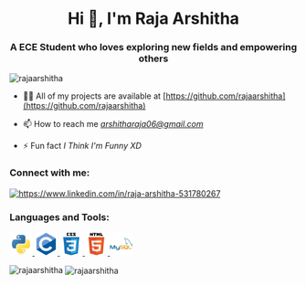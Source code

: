 <h1 align="center">Hi 👋, I'm Raja Arshitha</h1>
<h3 align="center">A ECE Student who loves exploring new fields and empowering others</h3>

<p align="left"> <img src="https://komarev.com/ghpvc/?username=rajaarshitha&label=Profile%20views&color=0e75b6&style=flat" alt="rajaarshitha" /> </p>

- 👨‍💻 All of my projects are available at [https://github.com/rajaarshitha](https://github.com/rajaarshitha) 

- 📫 How to reach me *arshitharaja06@gmail.com*

- ⚡ Fun fact *I Think I'm Funny XD*

<!-- - [Resume](https://drive.google.com/file/d/1dibMBw3cw59fzPa76ic7SDrwnwL5z3kh/view?usp=sharing) | [Portfolio](https: give link here) -->

<h3 align="left">Connect with me:</h3>
<p align="left">
<a href="https://www.linkedin.com/in/raja-arshitha-531780267" target="blank"><img align="center" src="https://raw.githubusercontent.com/rajaarshitha/github-profile-readme-generator/master/src/images/icons/Social/linked-in-alt.svg" alt="https://www.linkedin.com/in/raja-arshitha-531780267" height="30" width="40" /></a>
</p>

<h3 align="left">Languages and Tools:</h3>
<p align="left"> <a href="https://www.python.org" target="_blank"> <img src="https://raw.githubusercontent.com/devicons/devicon/master/icons/python/python-original.svg" alt="python" width="40" height="40"/> </a> <a href="https://www.cprogramming.com/" target="_blank"> <img src="https://raw.githubusercontent.com/devicons/devicon/master/icons/c/c-original.svg" alt="c" width="40" height="40"/> </a>  <a href="https://www.w3schools.com/css/" target="_blank"> <img src="https://raw.githubusercontent.com/devicons/devicon/master/icons/css3/css3-original-wordmark.svg" alt="css3" width="40" height="40"/> </a> <a href="https://www.w3.org/html/" target="_blank"> <img src="https://raw.githubusercontent.com/devicons/devicon/master/icons/html5/html5-original-wordmark.svg" alt="html5" width="40" height="40"/> </a> <a href="https://www.mysql.com/" target="_blank"> <img src="https://raw.githubusercontent.com/devicons/devicon/master/icons/mysql/mysql-original-wordmark.svg" alt="mysql" width="40" height="40"/> </a> </p>

<p><img align="left" src="https://github-readme-stats.vercel.app/api/top-langs?username=rajaarshitha&show_icons=true&locale=en&layout=compact" alt="rajaarshitha" /></p>

<p>&nbsp;<img align="center" src="https://github-readme-stats.vercel.app/api?username=rajaarshitha&show_icons=true&locale=en" alt="rajaarshitha" /></p>
